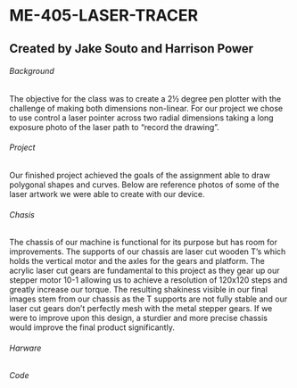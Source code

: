 # ME-405-LASER-TRACER
## Created by Jake Souto and Harrison Power

###### Background
  The objective for the class was to create a 2½ degree pen plotter with the challenge of making both dimensions non-linear. For our project we chose to use control a laser pointer across two radial dimensions taking a long exposure photo of the laser path to “record the drawing”.
###### Project
  Our finished project achieved the goals of the assignment able to draw polygonal shapes and curves. Below are reference photos of some of the laser artwork we were able to create with our device.
  
  
###### Chasis
  The chassis of our machine is functional for its purpose but has room for improvements. The supports of our chassis are laser cut wooden T’s which holds the vertical motor and the axles for the gears and platform. The acrylic laser cut gears are fundamental to this project as they gear up our stepper motor 10-1 allowing us to achieve a resolution of 120x120 steps and greatly increase our torque. The resulting shakiness visible in our final images stem from our chassis as the T supports are not fully stable and our laser cut gears don’t perfectly mesh with the metal stepper gears. If we were to improve upon this design, a sturdier and more precise chassis would improve the final product significantly. 

###### Harware

###### Code

